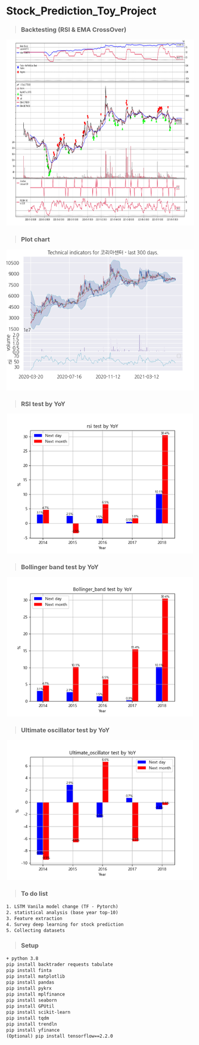 # Stock_Prediction_Toy_Project
>### Backtesting (RSI & EMA CrossOver)
<p align="center">
  <img src="results/backtesting_sample.png" width="1000" height=500/>
</p>

>### Plot chart
<p align="center">
  <img src="results/코리아센터.png" width="600"/>
</p>

>### RSI test by YoY
<p align="center">
  <img src="results/rsi_year_results_+-version.png" width="500"/>
</p>

>### Bollinger band test by YoY
<p align="center">
  <img src="results/Bollinger_band_year_results.png" width="500"/>
</p>

>### Ultimate oscillator test by YoY
<p align="center">
  <img src="results/Ultimate_oscillator_year_results.png" width="500"/>
</p>

>### To do list
```
1. LSTM Vanila model change (TF - Pytorch)
2. statistical analysis (base year top-10)
3. Feature extraction
4. Survey deep learning for stock prediction
5. Collecting datasets
```

>### Setup
```
+ python 3.8
pip install backtrader requests tabulate
pip install finta 
pip install matplotlib
pip install pandas 
pip install pykrx 
pip install mplfinance
pip install seaborn 
pip install GPUtil 
pip install scikit-learn 
pip install tqdm
pip install trendln
pip install yfinance
(Optional) pip install tensorflow==2.2.0
```
